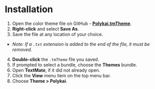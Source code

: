 # Installation

1. Open the color theme file on GitHub - **[Polykai.tmTheme](https://raw.githubusercontent.com/adamgraham/polykai/master/TextMate/Polykai.tmTheme)**.
2. **Right-click** and select **Save As**.
3. Save the file at any location of your choice.
 - *Note: If a `.txt` extension is added to the end of the file, it must be removed.*
4. **Double-click** the `.tmTheme` file you saved.
5. If prompted to select a bundle, choose the **Themes** bundle.
6. Open **TextMate**, if it did not already open.
7. Click the **View** menu item on the top menu bar.
8. Choose **Theme > Polykai**.
